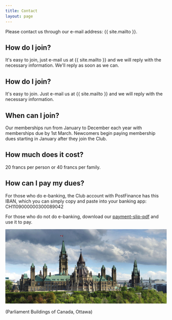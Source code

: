 ```yaml
---
title: Contact
layout: page
---
```


Please contact us through our e-mail address: {{ site.mailto }}.

## How do I join?
It's easy to join, just e-mail us at {{ site.mailto }} and we will reply with the necessary information.
We'll reply as soon as we can.

## How do I join?
It's easy to join.
Just e-mail us at {{ site.mailto }} and we will reply with the necessary information.

## When can I join?
Our memberships run from January to December each year with memberships due by 1st March. 
Newcomers begin paying membership dues starting in January after they join the Club.

## How much does it cost?
20 francs per person or 40 francs per family.

## How can I pay my dues?
For those who do e-banking, the Club account with PostFinance has this IBAN, which you can simply copy and paste into your banking app:
CH1109000000300089042

For those who do not do e-banking, download our [payment-slip-pdf](pdfs/ccbdues.pdf) and use it to pay.

![Parliament Buildings of Canada, Ottawa](images/parliament.jpg)

(Parliament Buildings of Canada, Ottawa)
